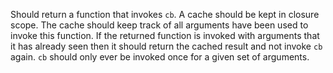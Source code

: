 Should return a function that invokes `cb`.
A cache should be kept in closure scope.
The cache should keep track of all arguments have been used to invoke this function.
If the returned function is invoked with arguments that it has already seen
then it should return the cached result and not invoke `cb` again.
`cb` should only ever be invoked once for a given set of arguments.